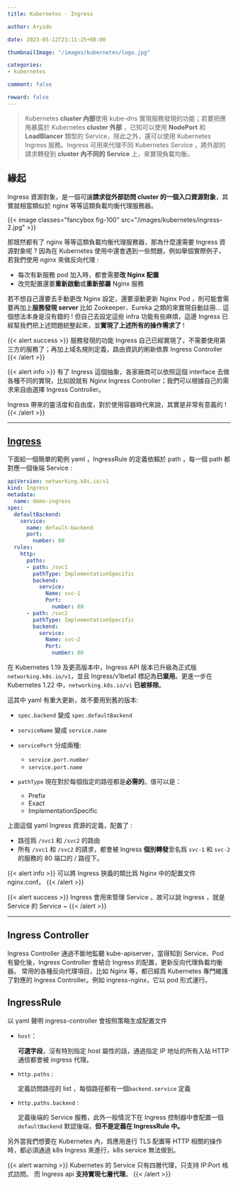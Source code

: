 ```yaml
---
title: Kubernetes - Ingress

author: Aryido

date: 2023-05-12T23:11:25+08:00

thumbnailImage: "/images/kubernetes/logo.jpg"

categories:
- kubernetes

comment: false

reward: false
---
```

<!--BODY-->
>  Kubernetes **cluster 內部**使用 kube-dns 實現服務發現的功能；若要把應用暴露於 Kubernetes **cluster 外部** ，已知可以使用 **NodePort** 和 **LoadBlancer** 類型的 Service，除此之外，還可以使用 Kubernetes Ingress 服務。Ingress 可用來代理不同 Kubernetes Service ，將外部的請求轉發到 **cluster 內不同的 Service** 上，來實現負載均衡。
<!--more-->

## 緣起

Ingress 資源對象，是一個可讓**請求從外部訪問 cluster 的一個入口資源對象**，其實就相當類似於 nginx 等等這類負載均衡代理服務器。

{{< image classes="fancybox fig-100" src="/images/kubernetes/ingress-2.jpg" >}}

那既然都有了 nginx 等等這類負載均衡代理服務器，那為什麼還需要 Ingress 資源對象呢 ? 因為在 Kubernetes 使用中還會遇到一些問題，例如舉個實際例子，若我們使用 nginx 來做反向代理 :
- 每次有新服務 pod 加入時，都會需要**改 Nginx 配置**
- 改完配置還要**重新啟動**或**重新部屬** Nginx 服務

若不想自己還要去手動更改 Nginx 設定，還要滾動更新 Nginx Pod ，則可能會需要再加上**服務發現 server** 比如 Zookeeper、Eureka 之類的來實現自動註冊... 這個想法本身是沒有錯的 ! 但自己去設定這些 infra 功能有些麻煩，這邊 Ingress 已經幫我們把上述問題統整起來，並**實現了上述所有的操作需求了** !

{{< alert success >}}
服務發現的功能 Ingress 自己已經實現了，不需要使用第三方的服務了；再加上域名規則定義，路由資訊的刷新依靠 Ingress Controller
{{< /alert >}}

{{< alert info >}}
有了 Ingress 這個抽象，各家廠商可以依照這個 interface 去做各種不同的實現，比如說就有 Nginx Ingress Controller；我們可以根據自己的需求來自由選擇 Ingress Controller。

Ingress 帶來的靈活度和自由度，對於使用容器時代來說，其實是非常有意義的 !
{{< /alert >}}

---

## [Ingress](https://kubernetes.io/docs/concepts/services-networking/ingress/)

下面給一個簡單的範例 yaml ，IngressRule 的定義依賴於 path ，每一個 path 都對應一個後端 Service :

``` yaml
apiVersion: networking.k8s.io/v1
kind: Ingress
metadata:
  name: demo-ingress
spec:
  defaultBackend:
    service:
      name: default-backend
      port:
        number: 80
  rules:
    http:
      paths:
      - path: /svc1
        pathType: ImplementationSpecific
        backend:
          service:
            Name: svc-1
            Port:
              number: 80
      - path: /svc2
        pathType: ImplementationSpecific
        backend:
          service:
            Name: svc-2
            Port:
              number: 80
```
在 Kubernetes 1.19 及更高版本中，Ingress API 版本已升級為正式版 ```networking.k8s.io/v1```，並且 Ingress/v1beta1 標記為**已棄用**。更進一步在 Kubernetes 1.22 中，```networking.k8s.io/v1``` **已被移除**。

這其中 yaml 有重大更新，故不要用到舊的版本:
- ```spec.backend``` 變成 ```spec.defaultBackend```
- ```serviceName``` 變成 ```service.name```
- ```servicePort``` 分成兩種:
  - ```service.port.number```
  - ```service.port.name```

- ```pathType``` 現在對於每個指定的路徑都是**必需的**。值可以是：
  - Prefix
  - Exact
  - ImplementationSpecific

上面這個 yaml Ingress 資源的定義，配置了 :
- 路徑爲 ```/svc1``` 和  ```/svc2``` 的路由
- 所有 ```/svc1``` 和  ```/svc2``` 的請求，都會被 Ingress **個別轉發**至名爲 ```svc-1``` 和  ```svc-2``` 的服務的 80 端口的 / 路徑下。

{{< alert info >}}
可以將 Ingress 狹義的類比爲 Nginx 中的配置文件 nginx.conf。
{{< /alert >}}

{{< alert success >}}
Ingress 會用來管理 Service 。故可以說  Ingress ，就是 Service 的 Service ~
{{< /alert >}}

---

##  Ingress Controller

Ingress Controller 通過不斷地監聽 kube-apiserver，當得知到 Service、Pod 有變化後，Ingress Controller 會結合 Ingress 的配置，更新反向代理負載均衡器。  常用的各種反向代理項目，比如 Nginx 等，都已經爲 Kubernetes 專門維護了對應的 Ingress Controller。例如 ingress-nginx，它以 pod 形式運行。

##  IngressRule
以 yaml 聲明 ingress-controller 會按照策略生成配置文件

- ```host```：

  **可選字段**，沒有特別指定 host 屬性的話，通過指定 IP 地址的所有入站 HTTP 通信都會被 ingress 代理。

- ```http.paths``` :

  定義訪問路徑的 list ，每個路徑都有一個```backend.service``` 定義

- ```http.paths.backend``` :

  定義後端的 Service 服務，此外一般情況下在 Ingress 控制器中會配置一個 ```defaultBackend``` 默認後端，**但不是定義在 IngressRule 中。**


另外當我們想要在 Kubernetes 內，爲應用進行 TLS 配置等 HTTP 相關的操作時，都必須通過 k8s Ingress 來進行，k8s service 無法做到。

{{< alert warning >}}
Kubernetes 的 Service 只有四層代理，只支持 IP:Port 格式訪問。
而 Ingress api **支持實現七層代理**。
{{< /alert >}}





